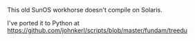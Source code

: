 This old SunOS workhorse doesn't compile on Solaris.

I've ported it to Python at https://github.com/johnkerl/scripts/blob/master/fundam/treedu
